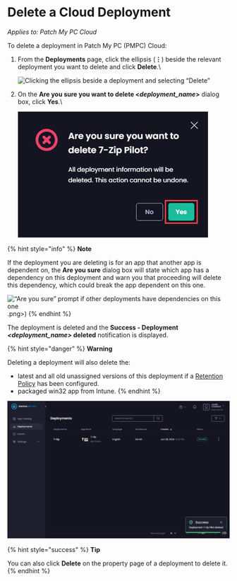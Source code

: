 # Delete a Cloud Deployment

_Applies to: Patch My PC Cloud_

To delete a deployment in Patch My PC (PMPC) Cloud:

1.  From the **Deployments** page, click the ellipsis (**⋮**) beside the relevant deployment you want to delete and click **Delete**.\


    ![Clicking the ellipsis beside a deployment and selecting “Delete”](/_images/image%20%281684%29.png "Clicking the ellipsis beside a deployment and selecting \"Delete\"")


2.  On the **Are you sure you want to delete <**_**deployment\_name**_**>** dialog box, click **Yes**.\


    ![](/_images/image%20%28869%29.png "")



{% hint style="info" %}
**Note**

If the deployment you are deleting is for an app that another app is dependent on, the **Are you sure** dialog box will state which app has a dependency on this deployment and warn you that proceeding will delete this dependency, which could break the app dependent on this one.

![“Are you sure” prompt if other deployments have dependencies on this one](/_images/image%20%282276).png>)
{% endhint %}

The deployment is deleted and the **Success - Deployment&#x20;**_**\<deployment\_name>**_**&#x20;deleted** notification is displayed.

{% hint style="danger" %}
**Warning**

Deleting a deployment will also delete the:

* latest and all old unassigned versions of this deployment if a [Retention Policy](../deploying-an-app-using-cloud/cloud-configurations-deployment-tab/retention-policy-deployments.md) has been configured.
* packaged win32 app from Intune.
{% endhint %}

![](/_images/image%20%281685%29.png "")

{% hint style="success" %}
**Tip**

You can also click **Delete** on the property page of a deployment to delete it.
{% endhint %}

